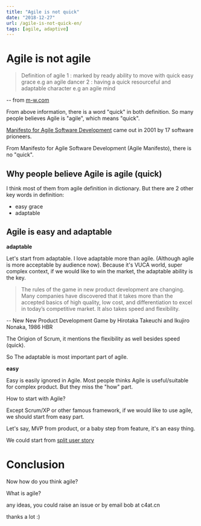 ```yaml
---
title: "Agile is not quick"
date: "2018-12-27"
url: /agile-is-not-quick-en/
tags: [agile, adaptive]
---
```


# Agile is not agile

> Definition of agile
1 : marked by ready ability to move with quick easy grace
e.g an agile dancer
2 : having a quick resourceful and adaptable character
e.g an agile mind

-- from [m-w.com](https://www.merriam-webster.com/dictionary/agile)

From above information, there is a word "quick" in both definition. So many people believes Agile is "agile", which means "quick".

[Manifesto for Agile Software Development](http://agilemanifesto.org/) came out in 2001 by 17 software prioneers.

From Manifesto for Agile Software Development (Agile Manifesto), there is no "quick". 

## Why people believe Agile is agile (quick)

I think most of them from agile definition in dictionary. But there are 2 other key words in definition:

- easy grace
- adaptable 

## Agile is easy and adaptable

**adaptable** 

Let's start from adaptable. I love adaptable more than agile. (Although agile is more acceptable by audience now). Because it's VUCA world, super complex context, if we would like to win the market, the adaptable ability is the key. 

> The rules of the game in new product development are changing. Many companies have discovered that it takes more than the accepted basics of high quality, low cost, and differentiation to excel in today’s competitive market. It also takes speed and flexibility.

-- New New Product Development Game by Hirotaka Takeuchi and Ikujiro Nonaka, 1986 HBR

The Origion of Scrum, it mentions the flexibility as well besides speed (quick).

So The adaptable is most important part of agile.

**easy**

Easy is easily ignored in Agile. Most people thinks Agile is useful/suitable for complex product. But they miss the "how" part. 

How to start with Agile?

Except Scrum/XP or other famous framework, if we would like to use agile, we should start from easy part. 

Let's say, MVP from product, or a baby step from feature, it's an easy thing.

We could start from [split user story](https://agileforall.com/resources/how-to-split-a-user-story/)

# Conclusion

Now how do you think agile? 

What is agile?

any ideas, you could raise an issue or by email bob at c4at.cn

thanks a lot :)
